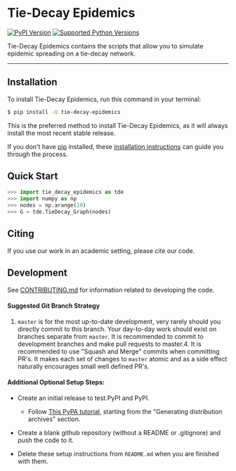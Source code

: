 # Tie-Decay Epidemics

[![PyPI Version](https://img.shields.io/pypi/v/tie-decay-epidemics.svg)](https://pypi.org/project/tie-decay-epidemics/)
[![Supported Python Versions](https://img.shields.io/pypi/pyversions/tie-decay-epidemics.svg)](https://pypi.org/project/tie-decay-epidemics/)

Tie-Decay Epidemics contains the scripts that allow you to simulate epidemic spreading on a tie-decay network.

---

## Installation

To install Tie-Decay Epidemics, run this command in your terminal:

```bash
$ pip install -U tie-decay-epidemics
```

This is the preferred method to install Tie-Decay Epidemics, as it will always install the most recent stable release.

If you don't have [pip](https://pip.pypa.io) installed, these [installation instructions](http://docs.python-guide.org/en/latest/starting/installation/) can guide
you through the process.

## Quick Start
```python
>>> import tie_decay_epidemics as tde
>>> import numpy as np
>>> nodes = np.arange(10)
>>> G = tde.TieDecay_Graph(nodes)

```

## Citing
If you use our work in an academic setting, please cite our code.



## Development
See [CONTRIBUTING.md](CONTRIBUTING.md) for information related to developing the code.

#### Suggested Git Branch Strategy
1. `master` is for the most up-to-date development, very rarely should you directly commit to this branch. Your day-to-day work should exist on branches separate from `master`. It is recommended to commit to development branches and make pull requests to master.4. It is recommended to use "Squash and Merge" commits when committing PR's. It makes each set of changes to `master`
atomic and as a side effect naturally encourages small well defined PR's.


#### Additional Optional Setup Steps:
* Create an initial release to test.PyPI and PyPI.
    * Follow [This PyPA tutorial](https://packaging.python.org/tutorials/packaging-projects/#generating-distribution-archives), starting from the "Generating distribution archives" section.

* Create a blank github repository (without a README or .gitignore) and push the code to it.

* Delete these setup instructions from `README.md` when you are finished with them.
